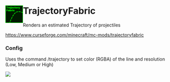 # TrajectoryFabric <img align="left" width="55" height="55" src="src/main/resources/assets/trajectoryfabric/icon.png">
Renders an estimated Trajectory of projectiles

https://www.curseforge.com/minecraft/mc-mods/trajectoryfabric

### Config
Uses the command /trajectory to set color (RGBA) of the line and resolution (Low, Medium or High)

<img align="left" src="https://i.imgur.com/z1OXk4t.jpg">

